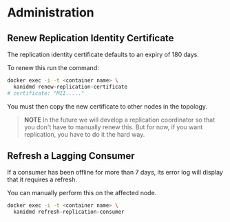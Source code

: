 # Administration

## Renew Replication Identity Certificate

The replication identity certificate defaults to an expiry of 180 days.

To renew this run the command:

```bash
docker exec -i -t <container name> \
  kanidmd renew-replication-certificate
# certificate: "MII....."
```

You must then copy the new certificate to other nodes in the topology.

> **NOTE** In the future we will develop a replication coordinator so that you don't have to
> manually renew this. But for now, if you want replication, you have to do it the hard way.

## Refresh a Lagging Consumer

If a consumer has been offline for more than 7 days, its error log will display that it requires a
refresh.

You can manually perform this on the affected node.

```bash
docker exec -i -t <container name> \
  kanidmd refresh-replication-consumer
```
